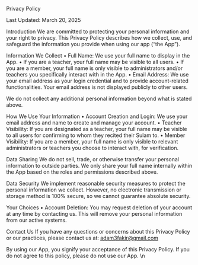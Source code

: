 Privacy Policy 

Last Updated: March 20, 2025

Introduction 
We are committed to protecting your personal information and your right to privacy. This Privacy Policy describes how we collect, use, and safeguard the information you provide when using our app (“the App”).

Information We Collect 
	•	Full Name: We use your full name to display in the App.
	•	If you are a teacher, your full name may be visible to all users. 
	•	If you are a member, your full name is only visible to administrators and/or teachers you specifically interact with in the App. 
	•	Email Address: We use your email address as your login credential and to provide account-related functionalities. Your email address is not displayed publicly to other users. 

We do not collect any additional personal information beyond what is stated above.

How We Use Your Information 
	•	Account Creation and Login: We use your email address and name to create and manage your account. 
	•	Teacher Visibility: If you are designated as a teacher, your full name may be visible to all users for confirming to whom they recited their Sulam to. 
	•	Member Visibility: If you are a member, your full name is only visible to relevant administrators or teachers you choose to interact with, for verification. 

Data Sharing 
We do not sell, trade, or otherwise transfer your personal information to outside parties. We only share your full name internally within the App based on the roles and permissions described above. 

Data Security 
We implement reasonable security measures to protect the personal information we collect. However, no electronic transmission or storage method is 100% secure, so we cannot guarantee absolute security. 

Your Choices 
	•	Account Deletion: You may request deletion of your account at any time by contacting us. This will remove your personal information from our active systems. 
 
Contact Us 
If you have any questions or concerns about this Privacy Policy or our practices, please contact us at: 
adam3fakir@gmail.com 


By using our App, you signify your acceptance of this Privacy Policy. If you do not agree to this policy, please do not use our App. \n
